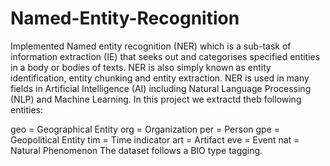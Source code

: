 # Named-Entity-Recognition
Implemented Named entity recognition (NER) which is a sub-task of information extraction (IE) that seeks out and categorises specified entities in a body or bodies of texts. NER is also simply known as entity identification, entity chunking and entity extraction. NER is used in many fields in Artificial Intelligence (AI) including Natural Language Processing (NLP) and Machine Learning.
In this project we extractd theb following entities:

geo = Geographical Entity
org = Organization
per = Person
gpe = Geopolitical Entity
tim = Time indicator
art = Artifact
eve = Event
nat = Natural Phenomenon
The dataset follows a BIO type tagging.
